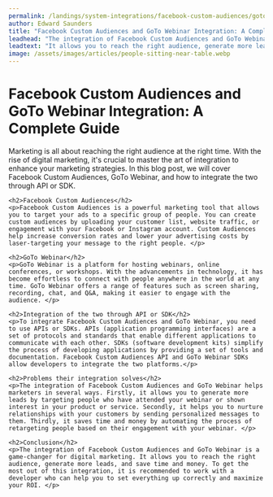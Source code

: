 ```yaml
---
permalink: /landings/system-integrations/facebook-custom-audiences/goto-webinar
author: Edward Saunders
title: "Facebook Custom Audiences and GoTo Webinar Integration: A Complete Guide"
leadhead: "The integration of Facebook Custom Audiences and GoTo Webinar is a game-changer for digital marketing"
leadtext: "It allows you to reach the right audience, generate more leads, and save time and money. To get the most out of this integration, it is recommended to work with a developer who can help you to set everything up correctly and maximize your ROI."
image: /assets/images/articles/people-sitting-near-table.webp
---
```

<div class="arttext">	<h1>Facebook Custom Audiences and GoTo Webinar Integration: A Complete Guide</h1>
	<p>Marketing is all about reaching the right audience at the right time. With the rise of digital marketing, it's crucial to master the art of integration to enhance your marketing strategies. In this blog post, we will cover Facebook Custom Audiences, GoTo Webinar, and how to integrate the two through API or SDK.</p>

	<h2>Facebook Custom Audiences</h2>
	<p>Facebook Custom Audiences is a powerful marketing tool that allows you to target your ads to a specific group of people. You can create custom audiences by uploading your customer list, website traffic, or engagement with your Facebook or Instagram account. Custom Audiences help increase conversion rates and lower your advertising costs by laser-targeting your message to the right people. </p>

	<h2>GoTo Webinar</h2>
	<p>GoTo Webinar is a platform for hosting webinars, online conferences, or workshops. With the advancements in technology, it has become effortless to connect with people anywhere in the world at any time. GoTo Webinar offers a range of features such as screen sharing, recording, chat, and Q&A, making it easier to engage with the audience. </p>

	<h2>Integration of the two through API or SDK</h2>
	<p>To integrate Facebook Custom Audiences and GoTo Webinar, you need to use APIs or SDKs. APIs (application programming interfaces) are a set of protocols and standards that enable different applications to communicate with each other. SDKs (software development kits) simplify the process of developing applications by providing a set of tools and documentation. Facebook Custom Audiences API and GoTo Webinar SDKs allow developers to integrate the two platforms.</p>

	<h2>Problems their integration solves</h2>
	<p>The integration of Facebook Custom Audiences and GoTo Webinar helps marketers in several ways. Firstly, it allows you to generate more leads by targeting people who have attended your webinar or shown interest in your product or service. Secondly, it helps you to nurture relationships with your customers by sending personalized messages to them. Thirdly, it saves time and money by automating the process of retargeting people based on their engagement with your webinar. </p>

	<h2>Conclusion</h2>
	<p>The integration of Facebook Custom Audiences and GoTo Webinar is a game-changer for digital marketing. It allows you to reach the right audience, generate more leads, and save time and money. To get the most out of this integration, it is recommended to work with a developer who can help you to set everything up correctly and maximize your ROI. </p>
</div>